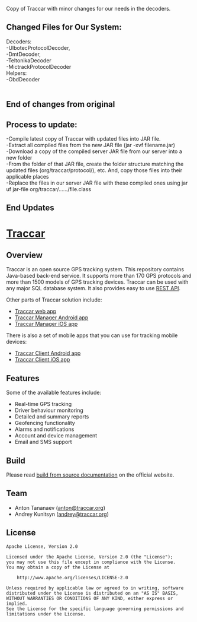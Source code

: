 Copy of Traccar with minor changes for our needs in the decoders. 

## Changed Files for Our System: 

Decoders: <BR>
-UlbotecProtocolDecoder, <BR>
-DmtDecoder, <BR>
-TeltonikaDecoder<BR>
-MictrackProtocolDecoder
<BR>
Helpers: <BR>
-ObdDecoder<BR>
<BR>

## End of changes from original 

## Process to update:
-Compile latest copy of Traccar with updated files into JAR file. 
<BR>
-Extract all compiled files from the new JAR file (jar -xvf filename.jar)
<BR>
-Download a copy of the compiled server JAR file from our server into a new folder
<BR>
-From the folder of that JAR file, create the folder structure matching the updated files (org/traccar/protocol/), etc. And, copy those files into their applicable places
<BR>
-Replace the files in our server JAR file with these compiled ones using jar uf jar-file org/traccar/....../file.class
    
## End Updates
    
   
    
    
    






# [Traccar](https://www.traccar.org)

## Overview

Traccar is an open source GPS tracking system. This repository contains Java-based back-end service. It supports more than 170 GPS protocols and more than 1500 models of GPS tracking devices. Traccar can be used with any major SQL database system. It also provides easy to use [REST API](https://www.traccar.org/traccar-api/).

Other parts of Traccar solution include:

- [Traccar web app](https://github.com/traccar/traccar-web)
- [Traccar Manager Android app](https://github.com/traccar/traccar-manager-android)
- [Traccar Manager iOS app](https://github.com/traccar/traccar-manager-ios)

There is also a set of mobile apps that you can use for tracking mobile devices:

- [Traccar Client Android app](https://github.com/traccar/traccar-client-android)
- [Traccar Client iOS app](https://github.com/traccar/traccar-client-ios)

## Features

Some of the available features include:

- Real-time GPS tracking
- Driver behaviour monitoring
- Detailed and summary reports
- Geofencing functionality
- Alarms and notifications
- Account and device management
- Email and SMS support

## Build

Please read [build from source documentation](https://www.traccar.org/build/) on the official website.

## Team

- Anton Tananaev ([anton@traccar.org](mailto:anton@traccar.org))
- Andrey Kunitsyn ([andrey@traccar.org](mailto:andrey@traccar.org))

## License

    Apache License, Version 2.0

    Licensed under the Apache License, Version 2.0 (the "License");
    you may not use this file except in compliance with the License.
    You may obtain a copy of the License at

        http://www.apache.org/licenses/LICENSE-2.0

    Unless required by applicable law or agreed to in writing, software
    distributed under the License is distributed on an "AS IS" BASIS,
    WITHOUT WARRANTIES OR CONDITIONS OF ANY KIND, either express or implied.
    See the License for the specific language governing permissions and
    limitations under the License.
